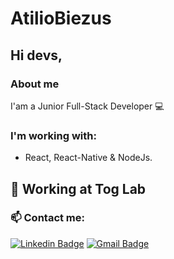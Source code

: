 # AtilioBiezus

## Hi devs, 

### About me
I'am a Junior Full-Stack Developer :computer:

### I'm working with:
- React, React-Native & NodeJs.

## 🚀 Working at Tog Lab

 ### 📫 Contact me:
[![Linkedin Badge](https://img.shields.io/badge/-AtilioBiezus-blue?style=for-the-badge&logo=Linkedin&logoColor=white&link=https://www.linkedin.com/in/atiliobiezus)](https://www.linkedin.com/in/atiliobiezus)
[![Gmail Badge](https://img.shields.io/badge/-atilio.biezus@gmail.com-c14438?style=for-the-badge&logo=Gmail&logoColor=white&link=mailto:atilio.biezus@gmail.com)](mailto:atilio.biezus@gmail.com)